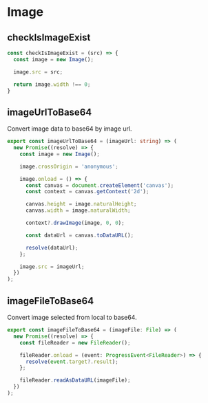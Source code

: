 # Image

## checkIsImageExist

```typescript
const checkIsImageExist = (src) => {
  const image = new Image();

  image.src = src;

  return image.width !== 0;
}
```

## imageUrlToBase64

Convert image data to base64 by image url.

```typescript
export const imageUrlToBase64 = (imageUrl: string) => (
  new Promise((resolve) => {
    const image = new Image();

    image.crossOrigin = 'anonymous';

    image.onload = () => {
      const canvas = document.createElement('canvas');
      const context = canvas.getContext('2d');

      canvas.height = image.naturalHeight;
      canvas.width = image.naturalWidth;

      context?.drawImage(image, 0, 0);

      const dataUrl = canvas.toDataURL();

      resolve(dataUrl);
    };

    image.src = imageUrl;
  })
);
```

## imageFileToBase64

Convert image selected from local to base64.

```typescript
export const imageFileToBase64 = (imageFile: File) => (
  new Promise((resolve) => {
    const fileReader = new FileReader();

    fileReader.onload = (event: ProgressEvent<FileReader>) => {
      resolve(event.target?.result);
    };

    fileReader.readAsDataURL(imageFile);
  })
);
```
